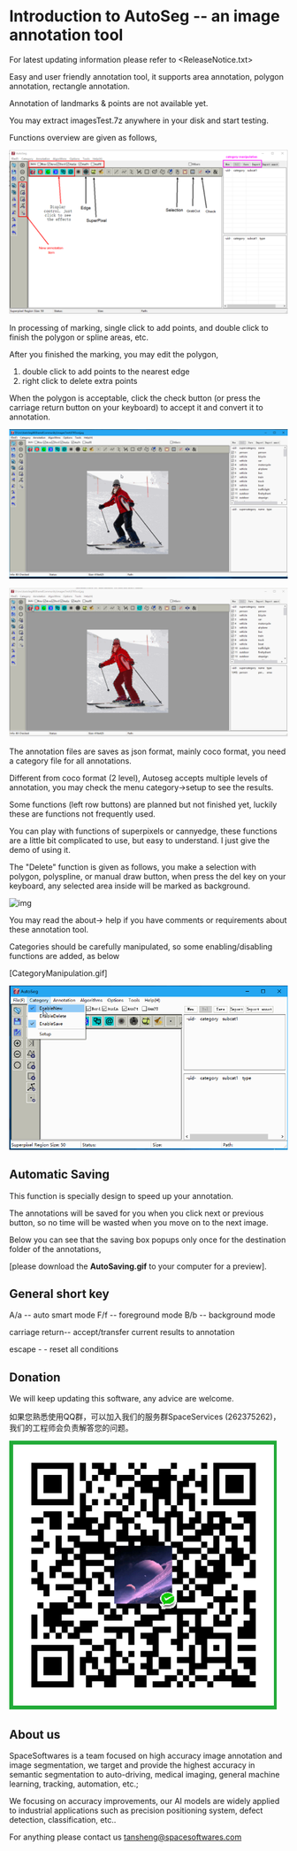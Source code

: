 # Introduction to AutoSeg -- an image annotation tool

For latest updating information please refer to <ReleaseNotice.txt>

Easy and user friendly annotation tool, it supports area annotation, polygon annotation, rectangle annotation. 

Annotation of landmarks & points are not available yet.



You may extract imagesTest.7z anywhere in your disk and start testing.



Functions overview are given as follows,

![img](OverView.png)



In processing of marking, single click to add points, and double click to finish the polygon or spline areas, etc.

After you finished the marking, you may edit the polygon,

1. double click to add points to the nearest edge
2. right click to delete extra points



When the polygon is acceptable, click the check button (or press the carriage return button on your keyboard) to accept it and convert it to annotation.

![img](01.gif)



![img](02.gif)



The annotation files are saves as json format, mainly coco format, you need a category file for all annotations.



Different from coco format (2 level), Autoseg accepts multiple levels of annotation, you may check the menu category->setup to see the results.

Some functions (left row buttons) are planned but not finished yet, luckily these are functions not frequently used.

You can play with functions of superpixels or cannyedge, these functions are a little bit complicated to use, but easy to understand. I just give the demo of using it.

The "Delete" function is given as follows, you make a selection with polygon, polyspline, or manual draw button, when press the del key on your keyboard, any selected area inside will be marked as background.



![img](03.gif)

You may read the about-> help if you have comments or requirements about these annotation tool.



Categories should be carefully manipulated, so some enabling/disabling functions are added,  as below

[CategoryManipulation.gif]

![](categorymanipulation.gif)



## Automatic Saving

This function is specially design to speed up your annotation. 

The annotations will be saved for you when you click next or previous button, so no time will be wasted when you move on to the next image.

Below you can see that the saving box popups only once for the destination folder of the annotations, 

[please download the **AutoSaving.gif** to your computer for a preview].



## General short key

A/a -- auto smart mode
F/f -- foreground mode
B/b -- background mode

carriage return-- accept/transfer current results to annotation

escape - - reset all conditions



## Donation

We will keep updating this software, any advice are welcome.

如果您熟悉使用QQ群，可以加入我们的服务群SpaceServices (262375262)，我们的工程师会负责解答您的问题。

![](donation.png)



## About us

SpaceSoftwares is a team focused on high accuracy image annotation and image segmentation, we target and provide the highest accuracy in semantic segmentation to auto-driving, medical imaging, general machine learning, tracking, automation, etc.;

We focusing on accuracy improvements,  our AI models are widely applied to industrial applications such as    precision positioning system, defect detection, classification, etc..

For anything please contact us [tansheng@spacesoftwares.com](mailto:tansheng@spacesoftwares.com)
